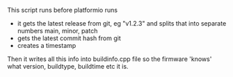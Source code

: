 This script runs before platformio runs
* it gets the latest release from git, eg "v1.2.3" and splits that into separate numbers main, minor, patch
* gets the latest commit hash from git
* creates a timestamp

Then it writes all this info into buildinfo.cpp file so the firmware 'knows' what version, buildtype, buildtime etc it is.
